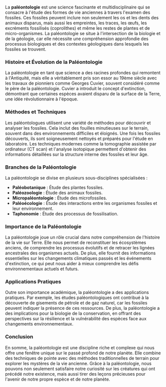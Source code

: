 La **paléontologie** est une science fascinante et multidisciplinaire qui se consacre à l'étude des formes de vie anciennes à travers l'examen des fossiles. Ces fossiles peuvent inclure non seulement les os et les dents des animaux disparus, mais aussi les empreintes, les traces, les œufs, les excréments fossilisés (coprolithes) et même les restes de plantes et de micro-organismes. La paléontologie se situe à l'intersection de la biologie et de la géologie, car elle nécessite une compréhension approfondie des processus biologiques et des contextes géologiques dans lesquels les fossiles se trouvent.

### Histoire et Évolution de la Paléontologie

La paléontologie en tant que science a des racines profondes qui remontent à l'Antiquité, mais elle a véritablement pris son essor au 19ème siècle avec les travaux de pionniers comme Georges Cuvier, souvent considéré comme le père de la paléontologie. Cuvier a introduit le concept d'extinction, démontrant que certaines espèces avaient disparu de la surface de la Terre, une idée révolutionnaire à l'époque.

### Méthodes et Techniques

Les paléontologues utilisent une variété de méthodes pour découvrir et analyser les fossiles. Cela inclut des fouilles minutieuses sur le terrain, souvent dans des environnements difficiles et éloignés. Une fois les fossiles découverts, ils sont soigneusement nettoyés et préparés pour l'étude en laboratoire. Les techniques modernes comme la tomographie assistée par ordinateur (CT scan) et l'analyse isotopique permettent d'obtenir des informations détaillées sur la structure interne des fossiles et leur âge.

### Branches de la Paléontologie

La paléontologie se divise en plusieurs sous-disciplines spécialisées :

- **Paléobotanique** : Étude des plantes fossiles.
- **Paléozoologie** : Étude des animaux fossiles.
- **Micropaléontologie** : Étude des microfossiles.
- **Paléoécologie** : Étude des interactions entre les organismes fossiles et leur environnement.
- **Taphonomie** : Étude des processus de fossilisation.

### Importance de la Paléontologie

La paléontologie joue un rôle crucial dans notre compréhension de l'histoire de la vie sur Terre. Elle nous permet de reconstituer les écosystèmes anciens, de comprendre les processus évolutifs et de retracer les lignées ancestrales des organismes actuels. De plus, elle fournit des informations essentielles sur les changements climatiques passés et les événements d'extinction, ce qui peut nous aider à mieux comprendre les défis environnementaux actuels et futurs.

### Applications Pratiques

Outre son importance académique, la paléontologie a des applications pratiques. Par exemple, les études paléontologiques ont contribué à la découverte de gisements de pétrole et de gaz naturel, car les fossiles peuvent indiquer la présence de ces ressources. De plus, la paléontologie a des implications pour la biologie de la conservation, en offrant des perspectives sur la résilience et la vulnérabilité des espèces face aux changements environnementaux.

### Conclusion

En somme, la paléontologie est une discipline riche et complexe qui nous offre une fenêtre unique sur le passé profond de notre planète. Elle combine des techniques de pointe avec des méthodes traditionnelles de terrain pour explorer les mystères de la vie ancienne. Grâce à la paléontologie, nous pouvons non seulement satisfaire notre curiosité sur les créatures qui ont précédé notre existence, mais aussi tirer des leçons précieuses pour l'avenir de notre propre espèce et de notre planète.